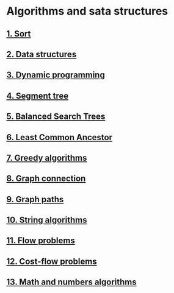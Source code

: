 # Algorithms and sata structures

## <a href="https://github.com/ShuffleZZZ/ITMO/tree/master/AlgorithmsandDataStructures/1stlab">1. Sort</a>
## <a href="https://github.com/ShuffleZZZ/ITMO/tree/master/AlgorithmsandDataStructures/2ndlab">2. Data structures</a>
## <a href="https://github.com/ShuffleZZZ/ITMO/tree/master/AlgorithmsandDataStructures/3rdlab">3. Dynamic programming</a>
## <a href="https://github.com/ShuffleZZZ/ITMO/tree/master/AlgorithmsandDataStructures/4thlab">4. Segment tree</a>
## <a href="https://github.com/ShuffleZZZ/ITMO/tree/master/AlgorithmsandDataStructures/5thlab">5. Balanced Search Trees</a>
## <a href="https://github.com/ShuffleZZZ/ITMO/tree/master/AlgorithmsandDataStructures/6thlab">6. Least Common Ancestor</a>
## <a href="https://github.com/ShuffleZZZ/ITMO/tree/master/AlgorithmsandDataStructures/7thlab">7. Greedy algorithms</a>
## <a href="https://github.com/ShuffleZZZ/ITMO/tree/master/AlgorithmsandDataStructures/8thlab">8. Graph connection</a>
## <a href="https://github.com/ShuffleZZZ/ITMO/tree/master/AlgorithmsandDataStructures/9thlab">9. Graph paths</a>
## <a href="https://github.com/ShuffleZZZ/ITMO/tree/master/AlgorithmsandDataStructures/10thlab">10. String algorithms</a>
## <a href="https://github.com/ShuffleZZZ/ITMO/tree/master/AlgorithmsandDataStructures/11thlab">11. Flow problems</a>
## <a href="https://github.com/ShuffleZZZ/ITMO/tree/master/AlgorithmsandDataStructures/12thlab">12. Cost-flow problems</a>
## <a href="https://github.com/ShuffleZZZ/ITMO/tree/master/AlgorithmsandDataStructures/13thlab">13. Math and numbers algorithms</a>

